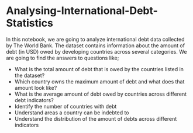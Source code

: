 # Analysing-International-Debt-Statistics
In this notebook, we are going to analyze international debt data collected by The World Bank. The dataset contains information about the amount of debt (in USD) owed by developing countries across several categories. We are going to find the answers to questions like;
  - What is the total amount of debt that is owed by the countries listed in the dataset?
  - Which country owns the maximum amount of debt and what does that amount look like?
  - What is the average amount of debt owed by countries across different debt indicators?
  - Identify the number of countries with debt
  - Understand areas a country can be indebted to
  - Understand the distribution of the amount of debts across different indicators
